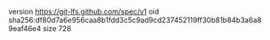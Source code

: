 version https://git-lfs.github.com/spec/v1
oid sha256:df80d7a6e956caa8b1fdd3c5c9ad9cd237452119ff30b81b84b3a6a89eaf46e4
size 728
